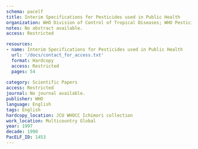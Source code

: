 ```yaml
---
schema: pacelf
title: Interim Specifications for Pesticides used in Public Health
organization: WHO Division of Control of Tropical Diseases; WHO Pesticide Evaluation Scheme
notes: No abstract available.
access: Restricted

resources:
- name: Interim Specifications for Pesticides used in Public Health
  url: '/docs/contact_for_access.txt'
  format: Hardcopy
  access: Restricted
  pages: 54
 
category: Scientific Papers
access: Restricted
journal: No journal available.
publisher: WHO
language: English 
tags: English 
hardcopy_location: JCU WHOCC Ichimori collection
work_location: Multicountry Global
year: 1997
decade: 1990
PacELF_ID: 1453
---
```

